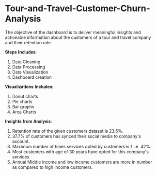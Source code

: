 # Tour-and-Travel-Customer-Churn-Analysis

The objective of the dashboard is to deliver meaningful insights and actionable information about the customers of a tour and travel company and their retention rate.

𝐒𝐭𝐞𝐩𝐬 𝐈𝐧𝐜𝐥𝐮𝐝𝐞𝐬:
1. Data Cleaning
2. Data Processing
3. Data Visualization
5. Dashboard creation

𝐕𝐢𝐬𝐮𝐚𝐥𝐢𝐳𝐚𝐭𝐢𝐨𝐧𝐬 𝐈𝐧𝐜𝐥𝐮𝐝𝐞𝐬:
1. Donut charts
2. Pie charts
3. Bar graphs
4. Area Charts

𝐈𝐧𝐬𝐢𝐠𝐡𝐭𝐬 𝐟𝐫𝐨𝐦 𝐀𝐧𝐚𝐥𝐲𝐬𝐢𝐬:
1. Retention rate of the given customers dataset is 23.5%.
2. 37.7% of customers has synced their social media to company's account.
3. Maximum number of times services opted by customers is 1 i.e. 42%.
4. Most customers with age of 30 years have opted for this company's services.
5. Annual Middle income and low income customers are more in number as compared to high income customers.

